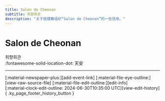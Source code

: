 ```yaml
---
title: Salon de Cheonan
subtitle: 취향회관
description: "关于摇摆舞组织“Salon de Cheonan”的一些信息。"
---
```


# Salon de Cheonan

취향회관  
:fontawesome-solid-location-dot: 天安  


---

<div class="ky_page_footer" markdown>
<div class="ky_page_footer_trailing" markdown="span">
[:material-newspaper-plus:][add-event-link]
[:material-file-eye-outline:][view-raw-source-file]
[:material-file-edit-outline:][edit-info]
</div>
<div class="ky_page_footer_leading" markdown="span">
[:material-clock-edit-outline: 2024-06-30T10:35:00 UTC][view-edit-history]{ .ky_page_footer_history_button }
</div>
</div>

[add-event-link]: https://github.com/swingdance/events/issues/new?assignees=&labels=add+event&projects=&template=02-add_entity.yml&title=%5Bko_KR%5D%20Add%20Event%3A%20%3CName%3E&region=ko_KR&province=Cheonan&city=Cheonan&org_id=salon-de-cheonan "添加活动"
[view-raw-source-file]: https://github.com/swingdance/orgs/blob/main/ko_KR/salon-de-cheonan.json "查看原始源文件"
[edit-info]: https://github.com/swingdance/orgs/issues/new?assignees=&labels=update+org&projects=&template=03-update_entity.yml&title=%5Bko_KR%5D%20Update%20Org%3A%20Salon%20de%20Cheonan&region=ko_KR&id=salon-de-cheonan&name=Salon%20de%20Cheonan "编辑信息"

[view-edit-history]: https://github.com/swingdance/orgs/commits/main/ko_KR/salon-de-cheonan.json "查看编辑历史"
